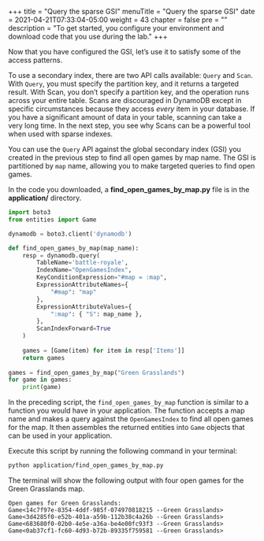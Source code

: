+++
title = "Query the sparse GSI"
menuTitle = "Query the sparse GSI"
date = 2021-04-21T07:33:04-05:00
weight = 43
chapter = false
pre = ""
description = "To get started, you configure your environment and download code that you use during the lab."
+++

Now that you have configured the GSI, let’s use it to satisfy some of the access patterns.

To use a secondary index, there are two API calls available: `Query` and `Scan`. With `Query`, you must specify the partition key, and it returns a targeted result. With Scan, you don’t specify a partition key, and the operation runs across your entire table. Scans are discouraged in DynamoDB except in specific circumstances because they access *every* item in your database. If you have a significant amount of data in your table, scanning can take a very long time. In the next step, you see why Scans can be a powerful tool when used with sparse indexes.

You can use the `Query` API against the global secondary index (GSI) you created in the previous step to find all open games by map name. The GSI is partitioned by `map` name, allowing you to make targeted queries to find open games.

In the code you downloaded, a **find_open_games_by_map.py** file is in the **application/** directory.

```python
import boto3
from entities import Game

dynamodb = boto3.client('dynamodb')

def find_open_games_by_map(map_name):
    resp = dynamodb.query(
        TableName='battle-royale',
        IndexName="OpenGamesIndex",
        KeyConditionExpression="#map = :map",
        ExpressionAttributeNames={
            "#map": "map"
        },
        ExpressionAttributeValues={
            ":map": { "S": map_name },
        },
        ScanIndexForward=True
    )
    
    games = [Game(item) for item in resp['Items']]
    return games
    
games = find_open_games_by_map("Green Grasslands")
for game in games:
    print(game)
```

In the preceding script, the `find_open_games_by_map` function is similar to a function you would have in your application. The function accepts a map name and makes a query against the `OpenGamesIndex` to find all open games for the map. It then assembles the returned entities into `Game` objects that can be used in your application.

Execute this script by running the following command in your terminal:

```sh
python application/find_open_games_by_map.py
```

The terminal will show the following output with four open games for the Green Grasslands map.

```text
Open games for Green Grasslands:
Game<14c7f97e-8354-4ddf-985f-074970818215 --Green Grasslands>
Game<3d4285f0-e52b-401a-a59b-112b38c4a26b --Green Grasslands>
Game<683680f0-02b0-4e5e-a36a-be4e00fc93f3 --Green Grasslands>
Game<0ab37cf1-fc60-4d93-b72b-89335f759581 --Green Grasslands>
```
